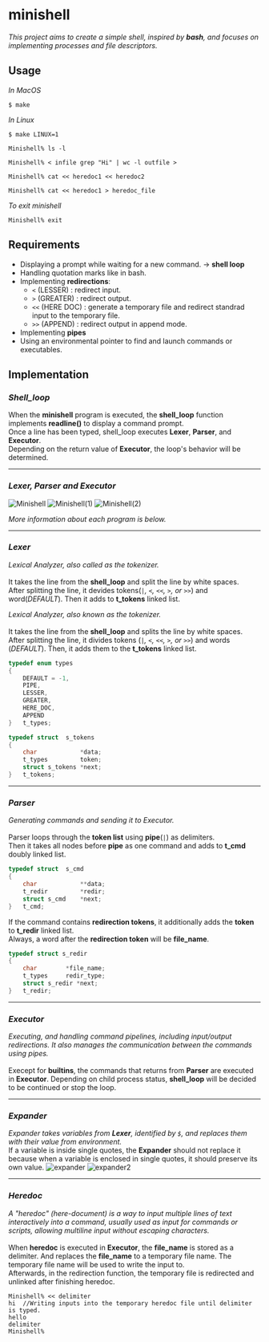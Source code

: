 # minishell
*This project aims to create a simple shell, inspired by **bash**, and focuses on implementing processes and file descriptors.*



## Usage
*In MacOS*
```
$ make
```
*In Linux*
```
$ make LINUX=1
```
```
Minishell% ls -l
```
```
Minishell% < infile grep "Hi" | wc -l outfile >
```
```
Minishell% cat << heredoc1 << heredoc2
```
```
Minishell% cat << heredoc1 > heredoc_file
```
*To exit minishell*
```
Minishell% exit
```
## Requirements
- Displaying a prompt while waiting for a new command. -> **shell loop**
- Handling quotation marks like in bash.
- Implementing **redirections**:
	- `<`	(LESSER)		: redirect input.
	- `>`	(GREATER)		: redirect output.
	- `<<`	(HERE DOC)	: generate a temporary file and redirect standrad input to the temporary file.
	- `>>`	(APPEND)		: redirect output in append mode.
- Implementing **pipes**
- Using an environmental pointer to find and launch commands or executables.  


## Implementation

### *Shell_loop*
When the **minishell** program is executed, the **shell_loop** function implements **readline()** to display a command prompt. \
Once a line has been typed, shell_loop executes **Lexer**, **Parser**, and **Executor**. \
Depending on the return value of **Executor**, the loop's behavior will be determined.

---

### *Lexer, Parser and Executor*
![Minishell](https://github.com/eunbi-bb/minishell/assets/80834766/73b7bdb7-656e-4da5-a439-919255c7d963)
![Minishell(1)](https://github.com/eunbi-bb/minishell/assets/80834766/1ba69bb6-e66e-4ffa-b05b-2413a311b2db)
![Minishell(2)](https://github.com/eunbi-bb/minishell/assets/80834766/0db05778-acd6-414b-bacd-c1d17cd9af71)

*More information about each program is below.*

---

### *Lexer*
*Lexical Analyzer, also called as the tokenizer.* \
\
It takes the line from the **shell_loop** and split the line by white spaces.\
After splitting the line, it devides tokens(*`|`, `<`, `<<`, `>`, or `>>`*) and word(*DEFAULT*). Then it adds to **t_tokens** linked list.

*Lexical Analyzer, also known as the tokenizer.* \
\
It takes the line from the **shell_loop** and splits the line by white spaces. \
After splitting the line, it divides tokens (*`|`, `<`, `<<`, `>`, or `>>`*) and words (*DEFAULT*). Then, it adds them to the **t_tokens** linked list.

```C
typedef enum types
{
	DEFAULT = -1,
	PIPE,
	LESSER,
	GREATER,
	HERE_DOC,
	APPEND
}	t_types;
```

```C
typedef	struct	s_tokens
{
	char			*data;
	t_types			token;
	struct s_tokens	*next;
}	t_tokens;
```

---

### *Parser*
*Generating commands and sending it to Executor.* \
\
Parser loops through the **token list** using **pipe**(*`|`*) as delimiters.\
Then it takes all nodes before **pipe** as one command and adds to **t_cmd** doubly linked list.

```C
typedef struct	s_cmd
{
	char			**data;
	t_redir			*redir;
	struct s_cmd	*next;
}	t_cmd;
```
If the command contains **redirection tokens**, it additionally adds the **token** to **t_redir** linked list. \
Always, a word after the **redirection token** will be **file_name**.
```C
typedef struct s_redir
{
	char		*file_name;
	t_types		redir_type;
	struct s_redir *next;
}	t_redir; 
```
---

### *Executor*
*Executing, and handling command pipelines, including input/output redirections. It also manages the communication between the commands using pipes.* \
\
Execept for **builtins**, the commands that returns from **Parser** are executed in **Executor**. Depending on child process status, **shell_loop** will be decided to be continued or stop the loop.

---

### *Expander*
*Expander takes variables from **Lexer**, identified by `$`, and replaces them with their value from environment.* \
If a variable is inside single quotes, the **Expander** should not replace it because when a variable is enclosed in single quotes, it should preserve its own value.
![expander](https://github.com/eunbi-bb/minishell/assets/80834766/5b6bbdf6-0620-4c6e-9180-a869f74b20bd)
![expander2](https://github.com/eunbi-bb/minishell/assets/80834766/ef946bf9-1481-454a-9450-c55c82d3f461)

---

### *Heredoc*
*A "heredoc" (here-document) is a way to input multiple lines of text interactively into a command, usually used as input for commands or scripts, allowing multiline input without escaping characters.* \
\
When **heredoc** is executed in **Executor**, the **file_name** is stored as a delimiter. And replaces the **file_name** to a temporary file name. The temporary file name will be used to write the input to. \
Afterwards, in the redirection function, the temporary file is redirected and unlinked after finishing heredoc.
```
Minishell% << delimiter
hi	//Writing inputs into the temporary heredoc file until delimiter is typed.
hello
delimiter
Minishell%
```
